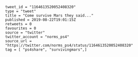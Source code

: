 ```
tweet_id = "1164613520052408320"
type = "tweet"
title = "Come survive Mars they said..."
published = 2019-08-22T19:01:15Z
retweets = 0
favourites = 0
source = "twitter"
twitter_account = "norms_ps4"
source_url = "https://twitter.com/norms_ps4/status/1164613520052408320"
tag = [ "ps4share", "survivingmars",]
```

<p class='image'><img src='https://mnf.m17s.net/2019/08/22/ECmJ0q6WsAg26Bm.jpg' alt=''></p>

